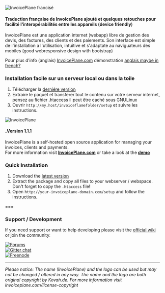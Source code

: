 ![InvoicePlane francisé](http://invoiceplane.com/content/logo/PNG/logo_300x150.png)
#### Traduction française de InvoicePlane ajouté et quelques retouches pour facilité l'interopérabilités entre les appareils (device friendly) 
InvoicePlane est une application internet (webapp) libre de gestion des devis, des factures, des clients et des paiements.
Son interface est simple de l'installation a l'utilisation, intuitive et s'adaptate au naviguateurs des mobiles (good webresponsive design with bootstrap)

Pour plus d'info (anglais) [InvoicePlane.com](https://invoiceplane.com)
démonstration [anglais maybe in french?](https://demo.invoiceplane.com)

### Installation facile sur un serveur local ou dans la toile

1. Télécharger la [derniére version](https://github.com/InvoicePlane/InvoicePlane/archive/master.zip)
2. Extraire le paquet et transferer tout le contenu sur votre serveur internet, pensez au fichier .htaccess il peut être caché sous GNULinux
3. Ouvrir `http://my.host/invoiceflamefolder/setup` et suivre les instructions.



![InvoicePlane](http://invoiceplane.com/content/logo/PNG/logo_300x150.png)
#### _Version 1.1.1  

InvoicePlane is a self-hosted open source application for managing your invoices, clients and payments.    
For more information visit __[InvoicePlane.com](https://invoiceplane.com)__ or take a look at the __[demo](https://demo.invoiceplane.com)__

### Quick Installation

1. Download the [latest version](https://github.com/InvoicePlane/InvoicePlane/archive/master.zip)
2. Extract the package and copy all files to your webserver / webspace. Don't forget to copy the `.htaccess` file!
3. Open `http://your-invoiceplane-domain.com/setup` and follow the instructions.

===

### Support / Development

If you need support or want to help developing please visit the [official wiki](https://github.com/InvoicePlane/InvoicePlane/wiki) or join the community:

[![Forums](https://invoiceplane.com/content/badges/badge_forums.png)](https://forums.invoiceplane.com/)   
[![Gitter chat](https://badges.gitter.im/InvoicePlane/InvoicePlane.png)](https://gitter.im/InvoicePlane/InvoicePlane)  
[![Freenode](https://invoiceplane.com/content/badges/badge_freenode.png)](irc://irc.freenode.net/InvoicePlane)  


  
---
  
*Please notice: The name (InvoicePlane) and the logo can be used but may not be changed / altered in any way.
The name and the logo are both original copyright by Kovah.de. For more information visit invoiceplane.com/license-copyright*


